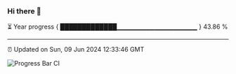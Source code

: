 ### Hi there 👋

⏳ Year progress { █████████████▁▁▁▁▁▁▁▁▁▁▁▁▁▁▁▁▁ } 43.86 %

---

⏰ Updated on Sun, 09 Jun 2024 12:33:46 GMT

![Progress Bar CI](https://github.com/ZhaoGui/ZhaoGui/workflows/Progress%20Bar%20CI/badge.svg)
